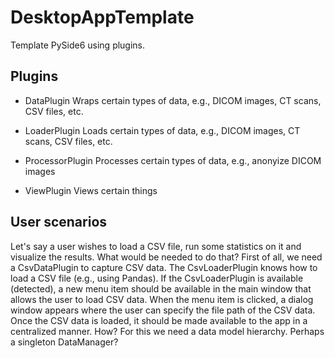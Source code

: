 # DesktopAppTemplate

Template PySide6 using plugins.


## Plugins

- DataPlugin
  Wraps certain types of data, e.g., DICOM images, CT scans, CSV files, etc.

- LoaderPlugin
  Loads certain types of data, e.g., DICOM images, CT scans, CSV files, etc.

- ProcessorPlugin
  Processes certain types of data, e.g., anonyize DICOM images

- ViewPlugin
  Views certain things


## User scenarios

Let's say a user wishes to load a CSV file, run some statistics on it and visualize 
the results. What would be needed to do that? First of all, we need a CsvDataPlugin
to capture CSV data. The CsvLoaderPlugin knows how to load a CSV file (e.g., using 
Pandas). If the CsvLoaderPlugin is available (detected), a new menu item should be
available in the main window that allows the user to load CSV data. When the menu
item is clicked, a dialog window appears where the user can specify the file path of
the CSV data. Once the CSV data is loaded, it should be made available to the app
in a centralized manner. How? For this we need a data model hierarchy. Perhaps a
singleton DataManager?